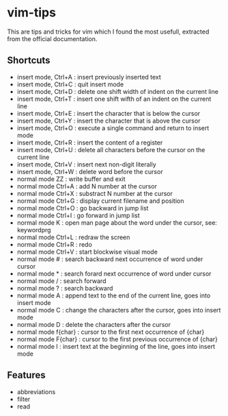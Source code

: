# vim-tips
This are tips and tricks for vim which I found the most usefull, extracted from the official documentation.

## Shortcuts
- insert mode, Ctrl+A : insert previously inserted text
- insert mode, Ctrl+C : quit insert mode
- insert mode, Ctrl+D : delete one shift width of indent on the current line
- insert mode, Ctrl+T : insert one shift wifth of an indent on the current line
- insert mode, Ctrl+E : insert the character that is below the cursor
- insert mode, Ctrl+Y : insert the character that is above the cursor
- insert mode, Ctrl+O : execute a single command and return to insert mode
- insert mode, Ctrl+R <register> : insert the content of a register
- insert mode, Ctrl+U : delete all characters before the cursor on the current line
- insert mode, Ctrl+V <char> : insert next non-digit literally
- insert mode, Ctrl+W : delete word before the cursor
- normal mode ZZ : write buffer and exit
- normal mode Ctrl+A : add N number at the cursor
- normal mode Ctrl+X : substract N number at the cursor
- normal mode Ctrl+G : display current filename and position
- normal mode Ctrl+O : go backward in jump list
- normal mode Ctrl+I : go forward in jump list
- normal mode K : open man page about the word under the cursor, see: keywordprg
- normal mode Ctrl+L : redraw the screen
- normal mode Ctrl+R : redo
- normal mode Ctrl+V : start blockwise visual mode
- normal mode # : search backward next occurrence of word under cursor
- normal mode * : search forard next occurrence of word under cursor
- normal mode / : search forward
- normal mode ? : search backward
- normal mode A : append text to the end of the current line, goes into insert mode
- normal mode C : change the characters after the cursor, goes into insert mode
- normal mode D : delete the characters after the cursor
- normal mode f{char} : cursor to the first next occurrence of {char}
- normal mode F{char} : cursor to the first previous occurrence of {char}
- normal mode I : insert text at the beginning of the line, goes into insert mode

## Features
- abbreviations
- filter
- read
